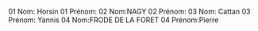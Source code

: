 01 Nom: Horsin
01 Prénom:
02 Nom:NAGY
02 Prénom:
03 Nom: Cattan
03 Prénom: Yannis
04 Nom:FRODE DE LA FORET
04 Prénom:Pierre

